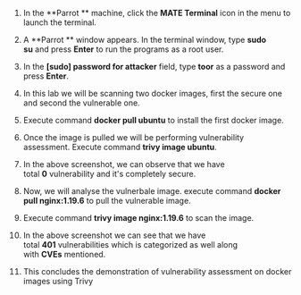 
1. In the **Parrot ** machine, click the **MATE Terminal** icon in the menu to launch the terminal.
    
2. A **Parrot ** window appears. In the terminal window, type **sudo su** and press **Enter** to run the programs as a root user.
    
3. In the **[sudo] password for attacker** field, type **toor** as a password and press **Enter**.
    
4. In this lab we will be scanning two docker images, first the secure one and second the vulnerable one.
    
5. Execute command **docker pull ubuntu** to install the first docker image.
    
6. Once the image is pulled we will be performing vulnerability assessment. Execute command **trivy image ubuntu**.
    
7. In the above screenshot, we can observe that we have total **0** vulnerability and it's completely secure.
    
8. Now, we will analyse the vulnerbale image. execute command **docker pull nginx:1.19.6** to pull the vulnerable image.
    
9. Execute command **trivy image nginx:1.19.6** to scan the image.

10. In the above screenshot we can see that we have total **401** vulnerabilities which is categorized as well along with **CVEs** mentioned.
    
11. This concludes the demonstration of vulnerability assessment on docker images using Trivy